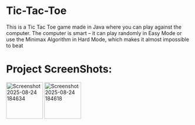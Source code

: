 # Tic-Tac-Toe
This is a Tic Tac Toe game made in Java where you can play against the computer. The computer is smart – it can play randomly in Easy Mode or use the Minimax Algorithm in Hard Mode, which makes it almost impossible to beat

# Project ScreenShots:


<img width="100" height="100" alt="Screenshot 2025-08-24 184634" src="https://github.com/user-attachments/assets/341a46d0-ed1f-4a70-a74e-7f66c26a624e" />

<img width="100" height="100" alt="Screenshot 2025-08-24 184618" src="https://github.com/user-attachments/assets/1b6e8b21-3dc8-49b4-b0c9-6a59e40cc1a5" />

